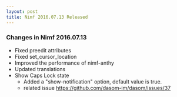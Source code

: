 ```yaml
---
layout: post
title: Nimf 2016.07.13 Released
---
```


### Changes in Nimf 2016.07.13

* Fixed preedit attributes
* Fixed set_cursor_location
* Improved the performance of nimf-anthy
* Updated translations
* Show Caps Lock state  
  * Added a "show-notification" option, default value is true.
  * related issue https://github.com/dasom-im/dasom/issues/37
